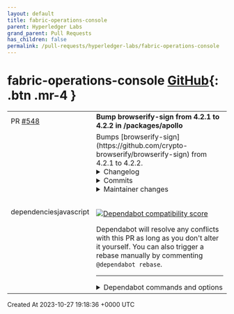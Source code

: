 ```yaml
---
layout: default
title: fabric-operations-console
parent: Hyperledger Labs
grand_parent: Pull Requests
has_children: false
permalink: /pull-requests/hyperledger-labs/fabric-operations-console
---
```


# fabric-operations-console <span class="fs-3 right-align">[GitHub](https://github.com/hyperledger-labs/fabric-operations-console){: .btn .mr-4 }</span>


<div>
    <table>
        <tr>
            <td>
                PR <a href="https://github.com/hyperledger-labs/fabric-operations-console/pull/548" class=".btn">#548</a>
            </td>
            <td>
                <b>
                    Bump browserify-sign from 4.2.1 to 4.2.2 in /packages/apollo
                </b>
            </td>
        </tr>
        <tr>
            <td>
                <span class="chip">dependencies</span><span class="chip">javascript</span>
            </td>
            <td>
                Bumps [browserify-sign](https://github.com/crypto-browserify/browserify-sign) from 4.2.1 to 4.2.2.
<details>
<summary>Changelog</summary>
<p><em>Sourced from <a href="https://github.com/browserify/browserify-sign/blob/main/CHANGELOG.md">browserify-sign's changelog</a>.</em></p>
<blockquote>
<h2><a href="https://github.com/browserify/browserify-sign/compare/v4.2.1...v4.2.2">v4.2.2</a> - 2023-10-25</h2>
<h3>Fixed</h3>
<ul>
<li>[Tests] log when openssl doesn't support cipher <a href="https://redirect.github.com/browserify/browserify-sign/issues/37"><code>[#37](https://github.com/crypto-browserify/browserify-sign/issues/37)</code></a></li>
</ul>
<h3>Commits</h3>
<ul>
<li>Only apps should have lockfiles <a href="https://github.com/browserify/browserify-sign/commit/09a89959393b3c89fedd4f7f3bafa4fec44371d7"><code>09a8995</code></a></li>
<li>[eslint] switch to eslint <a href="https://github.com/browserify/browserify-sign/commit/83fe46374b819e959d56d2c0b931308f7451a664"><code>83fe463</code></a></li>
<li>[meta] add <code>npmignore</code> and <code>auto-changelog</code> <a href="https://github.com/browserify/browserify-sign/commit/44181838e7dcc4d5d0c568f74312ea28f0bcdfd5"><code>4418183</code></a></li>
<li>[meta] fix package.json indentation <a href="https://github.com/browserify/browserify-sign/commit/9ac5a5eaaac8a11eb70ec2febd13745c8764ae02"><code>9ac5a5e</code></a></li>
<li>[Tests] migrate from travis to github actions <a href="https://github.com/browserify/browserify-sign/commit/d845d855def38e2085d5a21e447a48300f99fa60"><code>d845d85</code></a></li>
<li>[Fix] <code>sign</code>: throw on unsupported padding scheme <a href="https://github.com/browserify/browserify-sign/commit/8767739a4516289568bcce9fed8a3b7e23478de9"><code>8767739</code></a></li>
<li>[Fix] properly check the upper bound for DSA signatures <a href="https://github.com/browserify/browserify-sign/commit/85994cd6348b50f2fd1b73c54e20881416f44a30"><code>85994cd</code></a></li>
<li>[Tests] handle openSSL not supporting a scheme <a href="https://github.com/browserify/browserify-sign/commit/f5f17c27f9824de40b5ce8ebd8502111203fd6af"><code>f5f17c2</code></a></li>
<li>[Deps] update <code>bn.js</code>, <code>browserify-rsa</code>, <code>elliptic</code>, <code>parse-asn1</code>, <code>readable-stream</code>, <code>safe-buffer</code> <a href="https://github.com/browserify/browserify-sign/commit/a67d0eb4ffceabb366b69da69ce9a223e9d5e96b"><code>a67d0eb</code></a></li>
<li>[Dev Deps] update <code>nyc</code>, <code>standard</code>, <code>tape</code> <a href="https://github.com/browserify/browserify-sign/commit/cc5350b96702fcba930e0662cf763844fd2f59bf"><code>cc5350b</code></a></li>
<li>[Tests] always run coverage; downgrade <code>nyc</code> <a href="https://github.com/browserify/browserify-sign/commit/75ce1d5c49a6591dd13422016c07f8f9cae13371"><code>75ce1d5</code></a></li>
<li>[meta] add <code>safe-publish-latest</code> <a href="https://github.com/browserify/browserify-sign/commit/dcf49ce85a1a66a6fb31689508d916d7894286a9"><code>dcf49ce</code></a></li>
<li>[Tests] add <code>npm run posttest</code> <a href="https://github.com/browserify/browserify-sign/commit/75dd8fd6ce56eb37b12e30807e5f913867b21733"><code>75dd8fd</code></a></li>
<li>[Dev Deps] update <code>tape</code> <a href="https://github.com/browserify/browserify-sign/commit/3aec0386dc8dfba8698be756ec770df863867c84"><code>3aec038</code></a></li>
<li>[Tests] skip unsupported schemes <a href="https://github.com/browserify/browserify-sign/commit/703c83ea72db2f45714fe749c6f04b05243ca9a8"><code>703c83e</code></a></li>
<li>[Tests] node &lt; 6 lacks array <code>includes</code> <a href="https://github.com/browserify/browserify-sign/commit/3aa43cfbc1fdde8481bcdd3bff581574159b869a"><code>3aa43cf</code></a></li>
<li>[Dev Deps] fix eslint range <a href="https://github.com/browserify/browserify-sign/commit/98d4e0d7ff18871b0ca07415f758a610ccf8ebbe"><code>98d4e0d</code></a></li>
</ul>
</blockquote>
</details>
<details>
<summary>Commits</summary>
<ul>
<li><a href="https://github.com/browserify/browserify-sign/commit/4af5a90bf8acd9e76e5671dc0497f6ba71968a2c"><code>4af5a90</code></a> v4.2.2</li>
<li><a href="https://github.com/browserify/browserify-sign/commit/3aec0386dc8dfba8698be756ec770df863867c84"><code>3aec038</code></a> [Dev Deps] update <code>tape</code></li>
<li><a href="https://github.com/browserify/browserify-sign/commit/85994cd6348b50f2fd1b73c54e20881416f44a30"><code>85994cd</code></a> [Fix] properly check the upper bound for DSA signatures</li>
<li><a href="https://github.com/browserify/browserify-sign/commit/9ac5a5eaaac8a11eb70ec2febd13745c8764ae02"><code>9ac5a5e</code></a> [meta] fix package.json indentation</li>
<li><a href="https://github.com/browserify/browserify-sign/commit/dcf49ce85a1a66a6fb31689508d916d7894286a9"><code>dcf49ce</code></a> [meta] add <code>safe-publish-latest</code></li>
<li><a href="https://github.com/browserify/browserify-sign/commit/44181838e7dcc4d5d0c568f74312ea28f0bcdfd5"><code>4418183</code></a> [meta] add <code>npmignore</code> and <code>auto-changelog</code></li>
<li><a href="https://github.com/browserify/browserify-sign/commit/8767739a4516289568bcce9fed8a3b7e23478de9"><code>8767739</code></a> [Fix] <code>sign</code>: throw on unsupported padding scheme</li>
<li><a href="https://github.com/browserify/browserify-sign/commit/5f6fb1755917851a40249db7d834da4265ed5950"><code>5f6fb17</code></a> [Tests] log when openssl doesn't support cipher</li>
<li><a href="https://github.com/browserify/browserify-sign/commit/f5f17c27f9824de40b5ce8ebd8502111203fd6af"><code>f5f17c2</code></a> [Tests] handle openSSL not supporting a scheme</li>
<li><a href="https://github.com/browserify/browserify-sign/commit/d845d855def38e2085d5a21e447a48300f99fa60"><code>d845d85</code></a> [Tests] migrate from travis to github actions</li>
<li>Additional commits viewable in <a href="https://github.com/crypto-browserify/browserify-sign/compare/v4.2.1...v4.2.2">compare view</a></li>
</ul>
</details>
<details>
<summary>Maintainer changes</summary>
<p>This version was pushed to npm by <a href="https://www.npmjs.com/~ljharb">ljharb</a>, a new releaser for browserify-sign since your current version.</p>
</details>
<br />


[![Dependabot compatibility score](https://dependabot-badges.githubapp.com/badges/compatibility_score?dependency-name=browserify-sign&package-manager=npm_and_yarn&previous-version=4.2.1&new-version=4.2.2)](https://docs.github.com/en/github/managing-security-vulnerabilities/about-dependabot-security-updates#about-compatibility-scores)

Dependabot will resolve any conflicts with this PR as long as you don't alter it yourself. You can also trigger a rebase manually by commenting `@dependabot rebase`.

[//]: # (dependabot-automerge-start)
[//]: # (dependabot-automerge-end)

---

<details>
<summary>Dependabot commands and options</summary>
<br />

You can trigger Dependabot actions by commenting on this PR:
- `@dependabot rebase` will rebase this PR
- `@dependabot recreate` will recreate this PR, overwriting any edits that have been made to it
- `@dependabot merge` will merge this PR after your CI passes on it
- `@dependabot squash and merge` will squash and merge this PR after your CI passes on it
- `@dependabot cancel merge` will cancel a previously requested merge and block automerging
- `@dependabot reopen` will reopen this PR if it is closed
- `@dependabot close` will close this PR and stop Dependabot recreating it. You can achieve the same result by closing it manually
- `@dependabot show <dependency name> ignore conditions` will show all of the ignore conditions of the specified dependency
- `@dependabot ignore this major version` will close this PR and stop Dependabot creating any more for this major version (unless you reopen the PR or upgrade to it yourself)
- `@dependabot ignore this minor version` will close this PR and stop Dependabot creating any more for this minor version (unless you reopen the PR or upgrade to it yourself)
- `@dependabot ignore this dependency` will close this PR and stop Dependabot creating any more for this dependency (unless you reopen the PR or upgrade to it yourself)
You can disable automated security fix PRs for this repo from the [Security Alerts page](https://github.com/hyperledger-labs/fabric-operations-console/network/alerts).

</details>
            </td>
        </tr>
    </table>
    <div class="right-align">
        Created At 2023-10-27 19:18:36 +0000 UTC
    </div>
</div>

